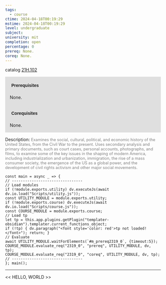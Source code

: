 ```yaml
---
tags:
  - course
ctime: 2024-04-18T00:19:29
mstime: 2024-04-18T00:19:29
level: undergraduate
subject: 
university: mit
completion: open
percentage: 0
prereq: None.
coreq: None.
---
```


catalog [21H.102](http://student.mit.edu/catalog/m21Ha.html#21H.102)

<span style="display: block; padding: 15px; background-color: rgb(100, 100, 100, 0.2);"><font id="m_prereq2319_0" style="display: block; font-family: Arial, sans-serif; font-weight: bold; padding: 5px">Prerequisites</font><br><span id="prereq2319_0">None.</span></span>
<span style="display: block; padding: 15px; background-color: rgb(100, 100, 100, 0.2);"><font id="m_coreq2319_0" style="display: block; font-family: Arial, sans-serif; font-weight: bold; padding: 5px">Corequisites</font><br><span id="coreq2319_0">None.</span></span>

<font style="">Description:</font>
<font style="color: grey; font-size: 0.8rem;">Examines the social, cultural, political, and economic history of the United States, from the Civil War to the present. Uses secondary analysis and primary documents, such as court cases, personal accounts, photographs, and films, to examine some of the key issues in the shaping of modern America, including industrialization and urbanization, immigration, the rise of a mass consumer society, the emergence of the US as a global power, and the development of civil rights activism and other major social movements.</font>

```dataviewjs
const main = async _ => {
// --------------------------------
// Load modules
if (!module.exports.utility) dv.executeJs(await dv.io.load("Scripts/utility.js"));
const UTILITY_MODULE = module.exports.utility;
if (!module.exports.course) dv.executeJs(await dv.io.load("Scripts/course.js"));
const COURSE_MODULE = module.exports.course;
// Load tp
let tp = this.app.plugins.getPlugin("templater-obsidian").templater.current_functions_object;
if (!tp) { dv.paragraph("<font style='color: red'>tp not loaded!</font>"); return; }
// Evaluate
await UTILITY_MODULE.waitForElements(`#m_prereq2319_0`, {timeout:5});
COURSE_MODULE.evaluate_req("2319_0", "prereq", UTILITY_MODULE, dv, tp);
COURSE_MODULE.evaluate_req("2319_0", "coreq", UTILITY_MODULE, dv, tp);
// --------------------------------
}; main();
```

---

<< HELLO, WORLD >>
